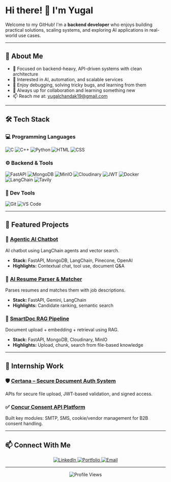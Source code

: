 # Hi there! 👋 I'm Yugal

Welcome to my GitHub! I'm a **backend developer** who enjoys building practical solutions, scaling systems, and exploring AI applications in real-world use cases.

---

## 🚀 About Me

- 🔧 Focused on backend-heavy, API-driven systems with clean architecture  
- 🤖 Interested in AI, automation, and scalable services  
- 🐛 Enjoy debugging, solving tricky bugs, and learning from them  
- 🧠 Always up for collaboration and learning something new  
- 📫 Reach me at: [yugalchandak19@gmail.com](mailto:yugalchandak19@gmail.com)

---

## 🛠️ Tech Stack

### 💻 Programming Languages
![C](https://img.shields.io/badge/C-A8B9CC?style=for-the-badge&logo=c&logoColor=white)
![C++](https://img.shields.io/badge/C++-00599C?style=for-the-badge&logo=cplusplus&logoColor=white)
![Python](https://img.shields.io/badge/Python-3776AB?style=for-the-badge&logo=python&logoColor=white)
![HTML](https://img.shields.io/badge/HTML5-E34F26?style=for-the-badge&logo=html5&logoColor=white)
![CSS](https://img.shields.io/badge/CSS3-1572B6?style=for-the-badge&logo=css3&logoColor=white)

### ⚙️ Backend & Tools
![FastAPI](https://img.shields.io/badge/FastAPI-005571?style=for-the-badge&logo=fastapi)
![MongoDB](https://img.shields.io/badge/MongoDB-4EA94B?style=for-the-badge&logo=mongodb&logoColor=white)
![MinIO](https://img.shields.io/badge/MinIO-C8202F?style=for-the-badge&logo=minio&logoColor=white)
![Cloudinary](https://img.shields.io/badge/Cloudinary-3448C5?style=for-the-badge&logo=cloudinary&logoColor=white)
![JWT](https://img.shields.io/badge/JWT-black?style=for-the-badge&logo=JSON%20web%20tokens)
![Docker](https://img.shields.io/badge/Docker-2496ED?style=for-the-badge&logo=docker&logoColor=white)
![LangChain](https://img.shields.io/badge/LangChain-000000?style=for-the-badge&logo=langchain&logoColor=white)
![Tavily](https://img.shields.io/badge/Tavily_Search-FF6B6B?style=for-the-badge&logo=search&logoColor=white)

### 🧰 Dev Tools
![Git](https://img.shields.io/badge/Git-F05032?style=for-the-badge&logo=git&logoColor=white)
![VS Code](https://img.shields.io/badge/VS_Code-007ACC?style=for-the-badge&logo=visual-studio-code&logoColor=white)

---

## 🧠 Featured Projects

### 🤖 [Agentic AI Chatbot]((https://github.com/yugal19/AI-Agentic-Chatbot-Repo.git))
AI chatbot using LangChain agents and vector search.
- **Stack:** FastAPI, MongoDB, LangChain, Pinecone, OpenAI
- **Highlights:** Contextual chat, tool use, document Q&A

### 📄 [AI Resume Parser & Matcher](https://github.com/yugal19/ai-resume-parser)
Parses resumes and matches them with job descriptions.
- **Stack:** FastAPI, Gemini, LangChain  
- **Highlights:** Candidate ranking, semantic search

### 📁 [SmartDoc RAG Pipeline](https://github.com/yugal19/smartdoc-rag)
Document upload + embedding + retrieval using RAG.
- **Stack:** FastAPI, MongoDB, Cloudinary, MinIO  
- **Highlights:** Upload, chunk, search from file-based knowledge

---

## 💼 Internship Work

### 🛡️ [Certana – Secure Document Auth System](https://github.com/yugal19/certana)
APIs for secure file upload, JWT-based validation, and signed access.

### ✅ [Concur Consent API Platform](https://github.com/yugal19/concur-consent)
Built key modules: SMTP, SMS, cookie/vendor management for B2B consent handling.

---

## 📫 Connect With Me

<p align="center">
  <a href="https://www.linkedin.com/in/yugal-chandak-25b993285/">
    <img src="https://img.shields.io/badge/LinkedIn-0077B5?style=for-the-badge&logo=linkedin&logoColor=white" alt="LinkedIn"/>
  </a>
  <a href="https://yugal19.github.io">
    <img src="https://img.shields.io/badge/Portfolio-FF5722?style=for-the-badge&logo=google-chrome&logoColor=white" alt="Portfolio"/>
  </a>
  <a href="mailto:yugalchandak19@gmail.com">
    <img src="https://img.shields.io/badge/Email-D14836?style=for-the-badge&logo=gmail&logoColor=white" alt="Email"/>
  </a>
</p>

---

<div align="center">
  <img src="https://komarev.com/ghpvc/?username=yugal19&color=blueviolet&style=flat-square&label=Profile+Views" alt="Profile Views">
</div>
